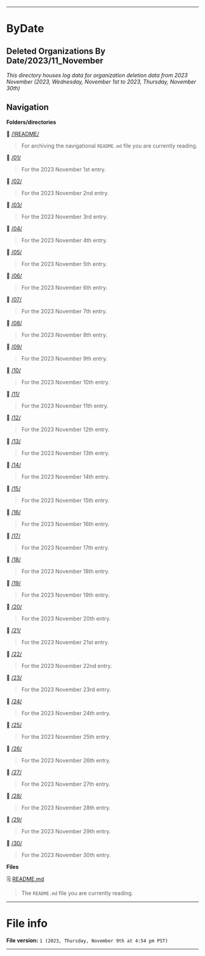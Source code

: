 
***

# ByDate

## Deleted Organizations By Date/2023/11_November

_This directory houses log data for organization deletion data from 2023 November (2023, Wednesday, November 1st to 2023, Thursday, November 30th)_

## Navigation

**Folders/directories**

📁 [/!README/](/OrganizationGraphics/2023/11_November/!README/)

> For archiving the navigational `README.md` file you are currently reading.

📁 [/01/](/Deleted_Organizations/2023/11_November/01/)

> For the 2023 November 1st entry.

📁 [/02/](/Deleted_Organizations/2023/11_November/02/)

> For the 2023 November 2nd entry.

📁 [/03/](/Deleted_Organizations/2023/11_November/03/)

> For the 2023 November 3rd entry.

📁 [/04/](/Deleted_Organizations/2023/11_November/04/)

> For the 2023 November 4th entry.

📁 [/05/](/Deleted_Organizations/2023/11_November/05/)

> For the 2023 November 5th entry.

📁 [/06/](/Deleted_Organizations/2023/11_November/06/)

> For the 2023 November 6th entry.

📁 [/07/](/Deleted_Organizations/2023/11_November/07/)

> For the 2023 November 7th entry.

📁 [/08/](/Deleted_Organizations/2023/11_November/08/)

> For the 2023 November 8th entry.

📁 [/09/](/Deleted_Organizations/2023/11_November/09/)

> For the 2023 November 9th entry.

📁 [/10/](/Deleted_Organizations/2023/11_November/10/)

> For the 2023 November 10th entry.

📁 [/11/](/Deleted_Organizations/2023/11_November/11/)

> For the 2023 November 11th entry.

📁 [/12/](/Deleted_Organizations/2023/11_November/12/)

> For the 2023 November 12th entry.

📁 [/13/](/Deleted_Organizations/2023/11_November/13/)

> For the 2023 November 13th entry.

📁 [/14/](/Deleted_Organizations/2023/11_November/14/)

> For the 2023 November 14th entry.

📁 [/15/](/Deleted_Organizations/2023/11_November/15/)

> For the 2023 November 15th entry.

📁 [/16/](/Deleted_Organizations/2023/11_November/16/)

> For the 2023 November 16th entry.

📁 [/17/](/Deleted_Organizations/2023/11_November/17/)

> For the 2023 November 17th entry.

📁 [/18/](/Deleted_Organizations/2023/11_November/18/)

> For the 2023 November 18th entry.

📁 [/19/](/Deleted_Organizations/2023/11_November/19/)

> For the 2023 November 19th entry.

📁 [/20/](/Deleted_Organizations/2023/11_November/20/)

> For the 2023 November 20th entry.

📁 [/21/](/Deleted_Organizations/2023/11_November/21/)

> For the 2023 November 21st entry.

📁 [/22/](/Deleted_Organizations/2023/11_November/22/)

> For the 2023 November 22nd entry.

📁 [/23/](/Deleted_Organizations/2023/11_November/23/)

> For the 2023 November 23rd entry.

📁 [/24/](/Deleted_Organizations/2023/11_November/24/)

> For the 2023 November 24th entry.

📁 [/25/](/Deleted_Organizations/2023/11_November/25/)

> For the 2023 November 25th entry.

📁 [/26/](/Deleted_Organizations/2023/11_November/26/)

> For the 2023 November 26th entry.

📁 [/27/](/Deleted_Organizations/2023/11_November/27/)

> For the 2023 November 27th entry.

📁 [/28/](/Deleted_Organizations/2023/11_November/28/)

> For the 2023 November 28th entry.

📁 [/29/](/Deleted_Organizations/2023/11_November/29/)

> For the 2023 November 29th entry.

📁 [/30/](/Deleted_Organizations/2023/11_November/30/)

> For the 2023 November 30th entry.

**Files**

🗒️ [README.md](/Deleted_Organizations/2023/11_November/README.md)

> The `README.md` file you are currently reading.

***

# File info

**File version:** `1 (2023, Thursday, November 9th at 4:54 pm PST)`

***

